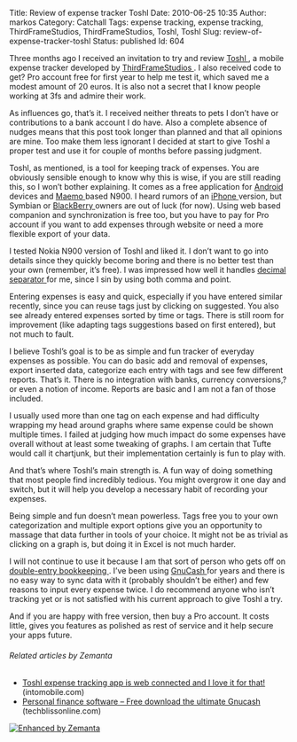 Title: Review of expense tracker Toshl
Date: 2010-06-25 10:35
Author: markos
Category: Catchall
Tags: expense tracking, expense tracking, ThirdFrameStudios, ThirdFrameStudios, Toshl, Toshl
Slug: review-of-expense-tracker-toshl
Status: published
Id: 604

<html>
 <body>
  <div>
   <p>
    Three months ago I received an invitation to try and review
    <a class="zem_slink" href="http://toshl.com" rel="homepage" title="Toshl">
     Toshl
    </a>
    , a mobile expense tracker developed by
    <a class="zem_slink" href="http://www.3fs.si" rel="homepage" title="ThirdFrameStudios">
     ThirdFrameStudios
    </a>
    . I also received code to get? Pro account free for first year to help me test it, which saved me a modest amount of 20 euros. It is also not a secret that I know people working at 3fs and admire their work.
   </p>
   <p>
    As influences go, that’s it. I received neither threats to pets I don’t have or contributions to a bank account I do have. Also a complete absence of nudges means that this post took longer than planned and that all opinions are mine. Too make them less ignorant I decided at start to give Toshl a proper test and use it for couple of months before passing judgment.
   </p>
   <p>
    Toshl, as mentioned, is a tool for keeping track of expenses. You are obviously sensible enough to know why this is wise, if you are still reading this, so I won’t bother explaining. It comes as a free application for
    <a class="zem_slink" href="http://code.google.com/android/" rel="homepage" title="Android">
     Android
    </a>
    devices and
    <a class="zem_slink" href="http://www.maemo.org/" rel="homepage" title="Maemo">
     Maemo
    </a>
    based N900. I heard rumors of an
    <a class="zem_slink" href="http://www.apple.com/iphone" rel="homepage" title="iPhone 3G">
     iPhone
    </a>
    version, but Symbian or
    <a class="zem_slink" href="http://www.blackberry.com/" rel="homepage" title="BlackBerry">
     BlackBerry
    </a>
    owners are out of luck (for now). Using web based companion and synchronization is free too, but you have to pay for Pro account if you want to add expenses through website or need a more flexible export of your data.
   </p>
   <p>
    I tested Nokia N900 version of Toshl and liked it. I don’t want to go into details since they quickly become boring and there is no better test than your own (remember, it’s free). I was impressed how well it handles
    <a class="zem_slink" href="http://en.wikipedia.org/wiki/Decimal_separator" rel="wikipedia" title="Decimal separator">
     decimal separator
    </a>
    for me, since I sin by using both comma and point.
   </p>
   <p>
    Entering expenses is easy and quick, especially if you have entered similar recently, since you can reuse tags just by clicking on suggested. You also see already entered expenses sorted by time or tags. There is still room for improvement (like adapting tags suggestions based on first entered), but not much to fault.
   </p>
   <p>
    I believe Toshl’s goal is to be as simple and fun tracker of everyday expenses as possible. You can do basic add and removal of expenses, export inserted data, categorize each entry with tags and see few different reports. That’s it. There is no integration with banks, currency conversions,? or even a notion of income. Reports are basic and I am not a fan of those included.
   </p>
   <p>
    I usually used more than one tag on each expense and had difficulty wrapping my head around graphs where same expense could be shown multiple times. I failed at judging how much impact do some expenses have overall without at least some tweaking of graphs. I am certain that Tufte would call it chartjunk, but their implementation certainly is fun to play with.
   </p>
   <p>
    And that’s where Toshl’s main strength is. A fun way of doing something that most people find incredibly tedious. You might overgrow it one day and switch, but it will help you develop a necessary habit of recording your expenses.
   </p>
   <p>
    Being simple and fun doesn’t mean powerless. Tags free you to your own categorization and multiple export options give you an opportunity to massage that data further in tools of your choice. It might not be as trivial as clicking on a graph is, but doing it in Excel is not much harder.
   </p>
   <p>
    I will not continue to use it because I am that sort of person who gets off on
    <a class="zem_slink" href="http://en.wikipedia.org/wiki/Double-entry_bookkeeping_system" rel="wikipedia" title="Double-entry bookkeeping system">
     double-entry bookkeeping
    </a>
    . I’ve been using
    <a class="zem_slink" href="http://www.gnucash.org/" rel="homepage" title="GnuCash">
     GnuCash
    </a>
    for years and there is no easy way to sync data with it (probably shouldn’t be either) and few reasons to input every expense twice. I do recommend anyone who isn’t tracking yet or is not satisfied with his current approach to give Toshl a try.
   </p>
   <p>
    And if you are happy with free version, then buy a Pro account. It costs little, gives you features as polished as rest of service and it help secure your apps future.
   </p>
   <h6 class="zemanta-related-title">
    Related articles by Zemanta
   </h6>
   <ul class="zemanta-article-ul">
    <li class="zemanta-article-ul-li">
     <a href="http://www.intomobile.com/2010/04/04/toshl-expense-tracking-app-is-web-connected-and-i-love-it-for-that.html">
      Toshl expense tracking app is web connected and I love it for that!
     </a>
     (intomobile.com)
    </li>
    <li class="zemanta-article-ul-li">
     <a href="http://techblissonline.com/personal-finance-software-free-download-gnucash/">
      Personal finance software – Free download the ultimate Gnucash
     </a>
     (techblissonline.com)
    </li>
   </ul>
   <div class="zemanta-pixie">
    <a class="zemanta-pixie-a" href="http://www.zemanta.com/" title="Enhanced by Zemanta">
     <img alt="Enhanced by Zemanta" class="zemanta-pixie-img" src="http://img.zemanta.com/zemified_e.png?x-id=44d2c12e-bb01-4a24-82ab-5db6e9ce7664"/>
    </a>
   </div>
  </div>
 </body>
</html>